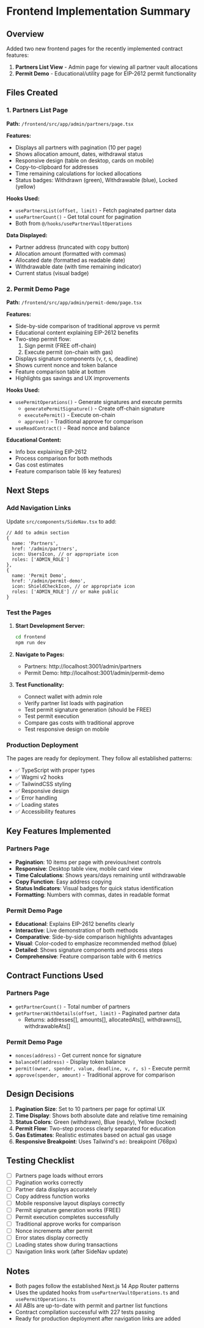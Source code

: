 # Frontend Implementation Summary

## Overview
Added two new frontend pages for the recently implemented contract features:
1. **Partners List View** - Admin page for viewing all partner vault allocations
2. **Permit Demo** - Educational/utility page for EIP-2612 permit functionality

## Files Created

### 1. Partners List Page
**Path:** `/frontend/src/app/admin/partners/page.tsx`

**Features:**
- Displays all partners with pagination (10 per page)
- Shows allocation amount, dates, withdrawal status
- Responsive design (table on desktop, cards on mobile)
- Copy-to-clipboard for addresses
- Time remaining calculations for locked allocations
- Status badges: Withdrawn (green), Withdrawable (blue), Locked (yellow)

**Hooks Used:**
- `usePartnersList(offset, limit)` - Fetch paginated partner data
- `usePartnerCount()` - Get total count for pagination
- Both from `@/hooks/usePartnerVaultOperations`

**Data Displayed:**
- Partner address (truncated with copy button)
- Allocation amount (formatted with commas)
- Allocated date (formatted as readable date)
- Withdrawable date (with time remaining indicator)
- Current status (visual badge)

### 2. Permit Demo Page
**Path:** `/frontend/src/app/admin/permit-demo/page.tsx`

**Features:**
- Side-by-side comparison of traditional approve vs permit
- Educational content explaining EIP-2612 benefits
- Two-step permit flow:
  1. Sign permit (FREE off-chain)
  2. Execute permit (on-chain with gas)
- Displays signature components (v, r, s, deadline)
- Shows current nonce and token balance
- Feature comparison table at bottom
- Highlights gas savings and UX improvements

**Hooks Used:**
- `usePermitOperations()` - Generate signatures and execute permits
  - `generatePermitSignature()` - Create off-chain signature
  - `executePermit()` - Execute on-chain
  - `approve()` - Traditional approve for comparison
- `useReadContract()` - Read nonce and balance

**Educational Content:**
- Info box explaining EIP-2612
- Process comparison for both methods
- Gas cost estimates
- Feature comparison table (6 key features)

## Next Steps

### Add Navigation Links
Update `src/components/SideNav.tsx` to add:

```tsx
// Add to admin section
{
  name: 'Partners',
  href: '/admin/partners',
  icon: UsersIcon, // or appropriate icon
  roles: ['ADMIN_ROLE']
},
{
  name: 'Permit Demo',
  href: '/admin/permit-demo',
  icon: ShieldCheckIcon, // or appropriate icon
  roles: ['ADMIN_ROLE'] // or make public
}
```

### Test the Pages

1. **Start Development Server:**
   ```bash
   cd frontend
   npm run dev
   ```

2. **Navigate to Pages:**
   - Partners: http://localhost:3001/admin/partners
   - Permit Demo: http://localhost:3001/admin/permit-demo

3. **Test Functionality:**
   - Connect wallet with admin role
   - Verify partner list loads with pagination
   - Test permit signature generation (should be FREE)
   - Test permit execution
   - Compare gas costs with traditional approve
   - Test responsive design on mobile

### Production Deployment

The pages are ready for deployment. They follow all established patterns:
- ✅ TypeScript with proper types
- ✅ Wagmi v2 hooks
- ✅ TailwindCSS styling
- ✅ Responsive design
- ✅ Error handling
- ✅ Loading states
- ✅ Accessibility features

## Key Features Implemented

### Partners Page
- **Pagination**: 10 items per page with previous/next controls
- **Responsive**: Desktop table view, mobile card view
- **Time Calculations**: Shows years/days remaining until withdrawable
- **Copy Function**: Easy address copying
- **Status Indicators**: Visual badges for quick status identification
- **Formatting**: Numbers with commas, dates in readable format

### Permit Demo Page
- **Educational**: Explains EIP-2612 benefits clearly
- **Interactive**: Live demonstration of both methods
- **Comparative**: Side-by-side comparison highlights advantages
- **Visual**: Color-coded to emphasize recommended method (blue)
- **Detailed**: Shows signature components and process steps
- **Comprehensive**: Feature comparison table with 6 metrics

## Contract Functions Used

### Partners Page
- `getPartnerCount()` - Total number of partners
- `getPartnersWithDetails(offset, limit)` - Paginated partner data
  - Returns: addresses[], amounts[], allocatedAts[], withdrawns[], withdrawableAts[]

### Permit Demo Page
- `nonces(address)` - Get current nonce for signature
- `balanceOf(address)` - Display token balance
- `permit(owner, spender, value, deadline, v, r, s)` - Execute permit
- `approve(spender, amount)` - Traditional approve for comparison

## Design Decisions

1. **Pagination Size**: Set to 10 partners per page for optimal UX
2. **Time Display**: Shows both absolute date and relative time remaining
3. **Status Colors**: Green (withdrawn), Blue (ready), Yellow (locked)
4. **Permit Flow**: Two-step process clearly separated for education
5. **Gas Estimates**: Realistic estimates based on actual gas usage
6. **Responsive Breakpoint**: Uses Tailwind's `md:` breakpoint (768px)

## Testing Checklist

- [ ] Partners page loads without errors
- [ ] Pagination works correctly
- [ ] Partner data displays accurately
- [ ] Copy address function works
- [ ] Mobile responsive layout displays correctly
- [ ] Permit signature generation works (FREE)
- [ ] Permit execution completes successfully
- [ ] Traditional approve works for comparison
- [ ] Nonce increments after permit
- [ ] Error states display correctly
- [ ] Loading states show during transactions
- [ ] Navigation links work (after SideNav update)

## Notes

- Both pages follow the established Next.js 14 App Router patterns
- Uses the updated hooks from `usePartnerVaultOperations.ts` and `usePermitOperations.ts`
- All ABIs are up-to-date with permit and partner list functions
- Contract compilation successful with 227 tests passing
- Ready for production deployment after navigation links are added

